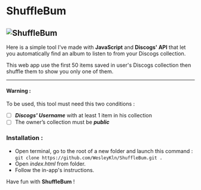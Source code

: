 # ShuffleBum
![ShuffleBum](https://user-images.githubusercontent.com/42122563/97418156-c4f8bb00-1908-11eb-938e-eb3ccb49a177.png)
---

Here is a simple tool I've made with **JavaScript** and **Discogs' API** that let you automatically find an album to listen to from your Discogs collection. 

This web app use the first 50 items saved in user's Discogs collection then shuffle them to show you only one of them.

---
####  Warning :

To be used, this tool must need this two conditions :

 - [ ] ***Discogs' Username*** with at least 1 item in his collection
 - [ ] The owner’s collection must be ***public*** 

### Installation :
- Open terminal, go to the root of a new folder and launch this command :  `git clone https://github.com/WesleyKln/ShuffleBum.git .`
- Open *index.html* from folder.
- Follow the in-app's instructions.

Have fun with **ShuffleBum** !